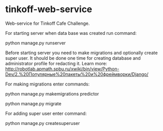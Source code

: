 # tinkoff-web-service
Web-service for Tinkoff Cafe Challenge.

For starting server when data base was created run command:

python manage.py runserver

Before starting server you need to make migrations and optionally create super user.
It should be done one time for creating database and administrator profile for redacting it.
Learn more: http://robotlab.apmath.spbu.ru/xwiki/bin/view/Python-Dev/2.%20Популярные%20пакеты%20и%20фреймворки/Django/ 

For making migrations enter commands: 

python manage.py makemigrations predictor 

python manage.py migrate 

For adding super user enter command: 

python manage.py createsuperuser